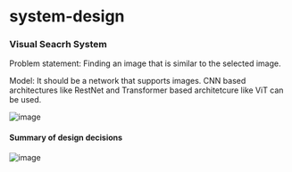 # system-design

### Visual Seacrh System

Problem statement: Finding an image that is similar to the selected image.


Model: It should be a network that supports images. CNN based architectures like RestNet and Transformer based architetcure like ViT can be used.

![image](https://github.com/user-attachments/assets/fd5ace62-c4a6-4602-b8c7-15ed00279c30)

#### Summary of design decisions

![image](https://github.com/user-attachments/assets/c87c34ad-77f0-4a8f-bf37-e677357e0393)






